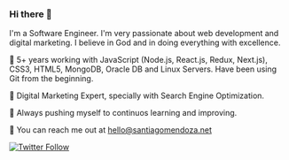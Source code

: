 ### Hi there 👋

I'm a Software Engineer. I'm very passionate about web development and digital marketing. I believe in God and in doing everything with excellence.

📌 5+ years working with JavaScript (Node.js, React.js, Redux, Next.js), CSS3, HTML5, MongoDB, Oracle DB and Linux Servers. Have been using Git from the beginning.

📌 Digital Marketing Expert, specially with Search Engine Optimization.

📌 Always pushing myself to continuos learning and improving.

📧 You can reach me out at hello@santiagomendoza.net

[![Twitter Follow](https://img.shields.io/twitter/follow/sanmen1593?label=Follow%20Santiago)](https://twitter.com/intent/follow?screen_name=sanmen1593)
